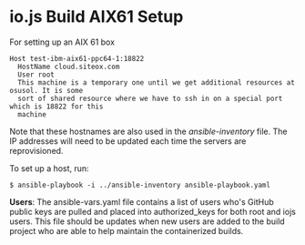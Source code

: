 # io.js Build AIX61 Setup

For setting up an AIX 61 box

```text
Host test-ibm-aix61-ppc64-1:18822
  HostName cloud.siteox.com
  User root
  This machine is a temporary one until we get additional resources at osusol. It is some
  sort of shared resource where we have to ssh in on a special port which is 18822 for this
  machine
```

Note that these hostnames are also used in the *ansible-inventory* file. The IP addresses will need to be updated each time the servers are reprovisioned.

To set up a host, run:

```text
$ ansible-playbook -i ../ansible-inventory ansible-playbook.yaml
```

**Users**: The ansible-vars.yaml file contains a list of users who's GitHub public keys are pulled and placed into authorized_keys for both root and iojs users. This file should be updates when new users are added to the build project who are able to help maintain the containerized builds.

